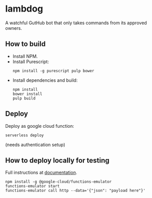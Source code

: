 # lambdog

A watchful GutHub bot that only takes commands from its approved owners.

## How to build

- Install NPM.
- Install Purescript:
  ```
  npm install -g purescript pulp bower
  ```
- Install dependencies and build:
  ```
  npm install
  bower install
  pulp build
  ```

## Deploy

Deploy as google cloud function:

```
serverless deploy
```

(needs authentication setup)

## How to deploy locally for testing

Full instructions at [documentation](https://cloud.google.com/functions/docs/emulator).

```
npm install -g @google-cloud/functions-emulator
functions-emulator start
functions-emulator call http --data='{"json": "payload here"}'
```
